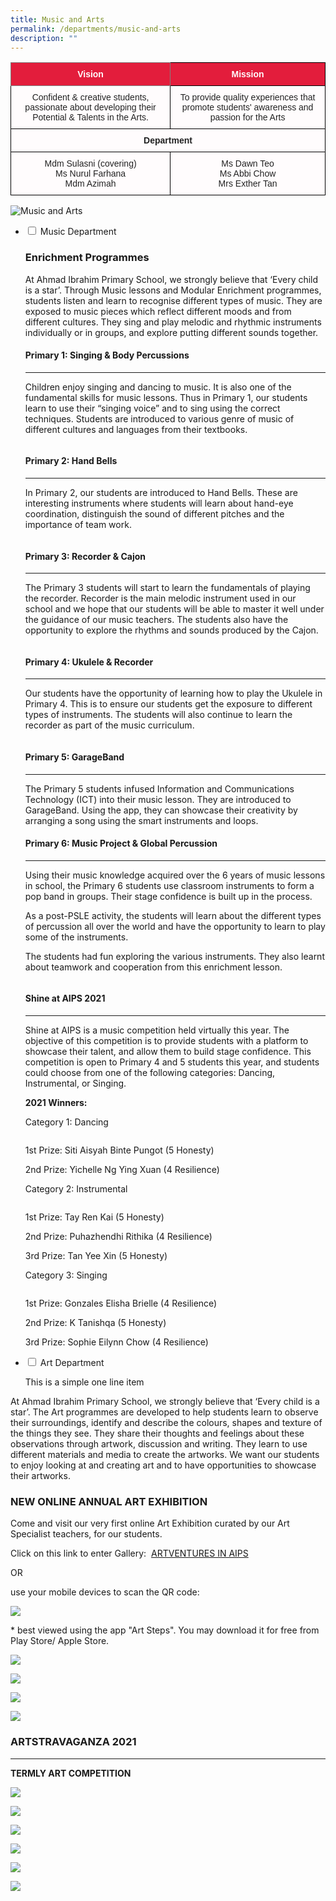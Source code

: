 ```yaml
---
title: Music and Arts
permalink: /departments/music-and-arts
description: ""
---
```

<style type="text/css">
.tg  {border-collapse:collapse;border-spacing:0;}
.tg td{border-color:black;border-style:solid;border-width:1px;font-family:Arial, sans-serif;font-size:14px;
  overflow:hidden;padding:10px 5px;word-break:normal;}
.tg th{border-color:black;border-style:solid;border-width:1px;font-family:Arial, sans-serif;font-size:14px;
  font-weight:normal;overflow:hidden;padding:10px 5px;word-break:normal;}
.tg .tg-f3bv{background-color:#E31D3C;color:#FFFCFD;font-weight:bold;text-align:center;vertical-align:middle}
.tg .tg-ty9o{background-color:#E31D3C;border-color:inherit;color:#FFFCFD;font-weight:bold;text-align:center;vertical-align:middle}
.tg .tg-d298{background-color:#FFFCFD;color:#222;font-weight:bold;text-align:center;vertical-align:top}
.tg .tg-wpvf{background-color:#FFFCFD;color:#222;text-align:center;vertical-align:middle}
</style>
<table class="tg">
<thead>
  <tr>
    <th class="tg-ty9o" colspan="2"><span style="color:#FFFCFD;background-color:#E31D3C">Vision</span></th>
    <th class="tg-f3bv" colspan="2"><span style="color:#FFFCFD;background-color:#E31D3C">Mission</span></th>
  </tr>
</thead>
<tbody>
  <tr>
    <td class="tg-wpvf" colspan="2"><span style="color:#222;background-color:#FFFCFD">Confident &amp; creative students, passionate about developing their Potential &amp; Talents in the Arts.</span></td>
    <td class="tg-wpvf" colspan="2"><span style="color:#222;background-color:#FFFCFD">To provide quality experiences that promote students' awareness and passion for the Arts</span></td>
  </tr>
  <tr>
    <td class="tg-d298" colspan="4">       Department</td>
  </tr>
  <tr>
    <td class="tg-wpvf" colspan="2"><span style="color:#222;background-color:#FFFCFD">  Mdm Sulasni (covering)</span><br><span style="color:#222;background-color:#FFFCFD">Ms Nurul Farhana</span><br><span style="color:#222;background-color:#FFFCFD">Mdm Azimah</span></td>
    <td class="tg-wpvf" colspan="2"><span style="color:#222;background-color:#FFFCFD"> Ms Dawn Teo</span><br><span style="color:#222;background-color:#FFFCFD">Ms Abbi Chow</span><br><span style="color:#222;background-color:#FFFCFD">Mrs Exther Tan</span></td>
  </tr>
</tbody>
</table>

![Music and Arts](/images/PAM%20Informal.jpg)

<ul class="jekyllcodex_accordion">
  <li>
    <input type="checkbox" id="accordion1">
    <label for="accordion1">Music Department</label>
    <div>
      <h3 id="enrichment-programmes">Enrichment Programmes</h3>
<p>At Ahmad Ibrahim Primary School, we strongly believe that ‘Every child is a star’. Through Music lessons and Modular Enrichment programmes, students listen and learn to recognise different types of music. They are exposed to music pieces which reflect different moods and from different cultures. They sing and play melodic and rhythmic instruments individually or in groups, and explore putting different sounds together.</p>
<h4 id="primary-1-singing--body-percussions">Primary 1: Singing &amp; Body Percussions</h4>
<hr>
<p>Children enjoy singing and dancing to music. It is also one of the fundamental skills for music lessons. Thus in Primary 1, our students learn to use their “singing voice” and to sing using the correct techniques. Students are introduced to various genre of music of different cultures and languages from their textbooks.</p>
<p><img src="/images/p1.jpg" alt=""></p>
<h4 id="primary-2-hand-bells">Primary 2: Hand Bells</h4>
<hr>
<p>In Primary 2, our students are introduced to Hand Bells. These are interesting instruments where students will learn about hand-eye coordination, distinguish the sound of different pitches and the importance of team work.</p>
<p><img src="/images/p2.png" alt=""></p>
<h4 id="primary-3-recorder--cajon">Primary 3: Recorder &amp; Cajon</h4>
<hr>
<p>The Primary 3 students will start to learn the fundamentals of playing the recorder. Recorder is the main melodic instrument used in our school and we hope that our students will be able to master it well under the guidance of our music teachers. The students also have the opportunity to explore the rhythms and sounds produced by the Cajon.</p>
<p><img src="/images/p3.jpg" alt=""></p>
<h4 id="primary-4-ukulele--recorder">Primary 4: Ukulele &amp; Recorder</h4>
<hr>
<p>Our students have the opportunity of learning how to play the Ukulele in Primary 4. This is to ensure our students get the exposure to different types of instruments. The students will also continue to learn the recorder as part of the music curriculum.</p>
<p><img src="/images/p4.jpg" alt=""></p>
<h4 id="primary-5-garageband">Primary 5: GarageBand</h4>
<hr>
<p>The Primary 5 students infused Information and Communications Technology (ICT) into their music lesson. They are introduced to GarageBand. Using the app, they can showcase their creativity by arranging a song using the smart instruments and loops.</p>
<h4 id="primary-6-music-project--global-percussion">Primary 6: Music Project &amp; Global Percussion</h4>
<hr>
<p>Using their music knowledge acquired over the 6 years of music lessons in school, the Primary 6 students use classroom instruments to form a pop band in groups. Their stage confidence is built up in the process.</p>
<p>As a post-PSLE activity, the students will learn about the different types of percussion all over the world and have the opportunity to learn to play some of the instruments. </p>
<p>The students had fun exploring the various instruments. They also learnt about teamwork and cooperation from this enrichment lesson.</p>
<p><img src="/images/p6.png" alt=""></p>
<h4 id="shine-at-aips-2021">Shine at AIPS 2021</h4>
<hr>
<p>Shine at AIPS is a music competition held virtually this year. The objective of this competition is to provide students with a platform to showcase their talent, and allow them to build stage confidence. This competition is open to Primary 4 and 5 students this year, and students could choose from one of the following categories: Dancing, Instrumental, or Singing.</p>
<p><strong>2021 Winners:</strong></p>
<p>Category 1: Dancing</p>
<p><img src="/images/cat1%20dancing.png" alt=""></p>
<p>1st Prize: Siti Aisyah Binte Pungot (5 Honesty)</p>
<p>2nd Prize: Yichelle Ng Ying Xuan (4 Resilience)</p>
<p>Category 2: Instrumental</p>
<p><img src="/images/cat2%20instru.png" alt=""></p>
<p>1st Prize: Tay Ren Kai (5 Honesty)</p>
<p>2nd Prize: Puhazhendhi Rithika (4 Resilience)</p>
<p>3rd Prize: Tan Yee Xin (5 Honesty)</p>
<p>Category 3: Singing</p>
<p><img src="/images/cat3%20sing.png" alt=""></p>
<p>1st Prize: Gonzales Elisha Brielle (4 Resilience)</p>
<p>2nd Prize: K Tanishqa (5 Honesty)</p>
<p>3rd Prize: Sophie Eilynn Chow (4 Resilience)</p>
    </div>
	</li>
	<li>
    <input type="checkbox" id="accordion2">
    <label for="accordion2">Art Department</label>
    <div>
      <p>This is a simple one line item</p>
    </div>
	</li>
</ul>	


At Ahmad Ibrahim Primary School, we strongly believe that ‘Every child is a star’. The Art programmes are developed to help students learn to observe their surroundings, identify and describe the colours, shapes and texture of the things they see. They share their thoughts and feelings about these observations through artwork, discussion and writing. They learn to use different materials and media to create the artworks. We want our students to enjoy looking at and creating art and to have opportunities to showcase their artworks.

  

### NEW ONLINE ANNUAL ART EXHIBITION

Come and visit our very first online Art Exhibition curated by our Art Specialist teachers, for our students. 

  

Click on this link to enter Gallery:  [ARTVENTURES IN AIPS](https://www.artsteps.com/embed/61888ce1ac85446ad7358165/560/315)

  

OR 

use your mobile devices to scan the QR code:

![](/images/QR%20CODE.png)

\* best viewed using the app "Art Steps". You may download it for free from Play Store/ Apple Store.

![](/images/ADVENTURES.jpg)

![](/images/ART1.png)

![](/images/ART2.png)

![](/images/ART3.png)

### ARTSTRAVAGANZA 2021
-------------------

**TERMLY ART COMPETITION**

![](/images/ARTSTRAVAGANZA%202021.jpg)

![](/images/ARTSTRAVAGANZA%202021_2.jpg)

![](/images/ARTSTRAVAGANZA%202021_3.jpg)

![](/images/ARTSTRAVAGANZA%202021_4.jpg)

![](/images/ARTSTRAVAGANZA%202021_5.jpg)

![](/images/ARTSTRAVAGANZA%202021_6.jpg)